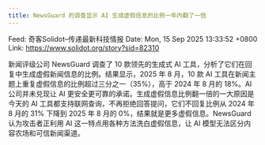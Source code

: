 ```yaml
---
title: NewsGuard 的调查显示 AI 生成虚假信息的比例一年内翻了一倍
---
```


Feed: 奇客Solidot–传递最新科技情报
Date: Mon, 15 Sep 2025 13:33:52 +0800
Link: https://www.solidot.org/story?sid=82310

新闻评级公司 NewsGuard 调查了 10 款领先的生成式 AI
工具，分析了它们在回复中生成虚假新闻信息的比例。结果显示，2025 年 8 月，10 款 AI
工具在新闻主题上重复虚假信息的比例超过三分之一（35%），高于 2024 年 8 月的
18%。AI 公司并未兑现让 AI
更安全更可靠的承诺。生成虚假信息比例翻一倍的一大原因是今天的 AI
工具都支持联网查询，不再拒绝回答提问，它们不回复比例从 2024 年 8 月的 31% 下降到
2025 年 8 月的 0%，结果就是更多虚假信息。NewsGuard 认为攻击者正利用 AI
这一特点用各种方法洗白虚假信息，让 AI 模型无法区分内容农场和可信新闻渠道。
